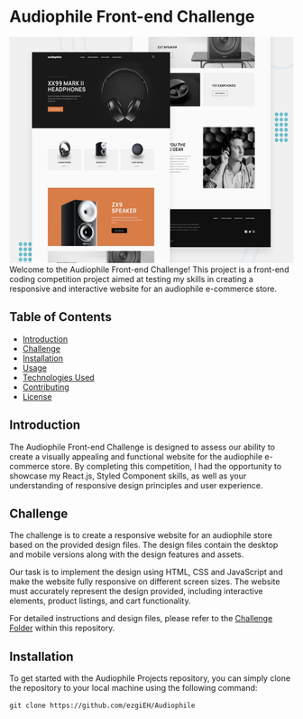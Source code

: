 # Audiophile Front-end Challenge
<img width="600px" height="400px" src="./preview.jpg"/>
Welcome to the Audiophile Front-end Challenge! This project is a front-end coding competition project aimed at testing my skills in creating a responsive and interactive website for an audiophile e-commerce store.

## Table of Contents

- [Introduction](#introduction)
- [Challenge](#challenge)
- [Installation](#installation)
- [Usage](#usage)
- [Technologies Used](#technologies-used)
- [Contributing](#contributing)
- [License](#license)

## Introduction

The Audiophile Front-end Challenge is designed to assess our ability to create a visually appealing and functional website for the audiophile e-commerce store. By completing this competition, I had the opportunity to showcase my React.js, Styled Component skills, as well as your understanding of responsive design principles and user experience.

## Challenge

The challenge is to create a responsive website for an audiophile store based on the provided design files. The design files contain the desktop and mobile versions along with the design features and assets.

Our task is to implement the design using HTML, CSS and JavaScript and make the website fully responsive on different screen sizes. The website must accurately represent the design provided, including interactive elements, product listings, and cart functionality.

For detailed instructions and design files, please refer to the [Challenge Folder](https://www.frontendmentor.io/solutions/audiophile-app-with-reactjs-8n1_joZFKB) within this repository.

## Installation

To get started with the Audiophile Projects repository, you can simply clone the repository to your local machine using the following command:

```shell
git clone https://github.com/ezgiEH/Audiophile
